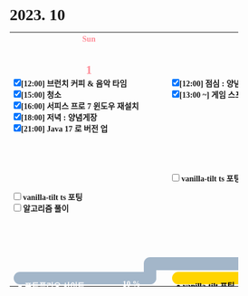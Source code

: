 <h1>2023. 10</h1>

<style>
  @font-face {
  font-family: KyoboHandwriting;
  src: url(assets/fonts/KyoboHandwriting2020pdy.ttf);
  }

  * {
    box-sizing: border-box;
    padding: 0;
    margin: 0;
    font-family: KyoboHandwriting;
    font-weight: bold;
    position: relative;
    /*variable*/
    --color-red: #FF8E99;
  }

  .week {
    width: 20em;
    min-width: 20em;
    max-width: 20em;
    text-align: center;
  }

  .weekend {
    color: var(--color-red);
  }

  .day {
    height: 30em;
    display: flex;
    flex-direction: column;
  }

  .date {
    text-align: center;
  }

  .↑ {
    flex-grow: 1;
  }

  .graph {
    position: relative;
    padding-left: 0.5em;
    padding-right: 2em;
    height: 1.6em;
    width: var(--size-w);

    display: flex;
    flex-wrap: wrap;
    justify-content: space-between;
    margin-top: 0.2em;
    border-radius: 0.8em;
    background: var(--color-bg);
    color: var(--color-txt);
  }

  .graph-head {
    position: absolute;
    top: 0;
    right: 0;
    height: 1.6em;
    width: var(--size-head);
    border-radius: 0.8em 0.8em 0.8em 0;
    background: var(--color-bg);
  }

  .graph-tail {
    position: absolute;
    bottom: 0;
    right: 0;
    height: var(--size-tail);
    width: 1.6em;
    border-radius: 0 0 0.8em 0;
    background: var(--color-bg);
  }

  .graph-tail-t {
    stroke: "#000000"
  }
</style>
<table>
  <tr>
    <th class="week weekend"> Sun </th><th class="week"> Mon </th><th class="week"> Tue </th><th class="week"> Wed </th><th class="week"> Thu </th><th class="week"> Fri </th><th class="week weekend"> Sat </th>
  </tr>
  <tr>
    <td class="2023-10-1"><div class="day"><h2 class="date weekend">1</h2><label><input type="checkbox" checked>[12:00] 브런치 커피 & 음악 타임</label><label><input type="checkbox" checked>[15:00] 청소</label><label><input type="checkbox" checked>[16:00] 서피스 프로 7 윈도우 재설치</label><label><input type="checkbox" checked>[18:00] 저녁 : 양념게장</label><label><input type="checkbox" checked>[21:00] Java 17 로 버전 업</label><div class="↑ DONE"></div><label><input type="checkbox" c hecked> vanilla-tilt ts 포팅</label><label><input type="checkbox" c hecked> 알고리즘 풀이</label><div class="↑ TODO"></div><div class="graph" style="--size-w: 18em; --size-head: 0em; --size-tail: 1.8em; --color-bg: #A3B6C9; --color-txt: #FFFFFF;"><div class="graph-head"></div><p class="graph-title">● 포트폴리오 사이트</p><p class="graph-progress">10 %</p><div class="graph-tail"></div></div></div></td>
    <td class="2023-10-2"><div class="day"><h2 class="date weekend">2</h2><label><input type="checkbox" checked>[12:00] 점심 : 양념게장</label><label><input type="checkbox" checked>[13:00 ~] 게임 스프라이트 만지기</label><div class="↑ DONE"></div><label><input type="checkbox" c hecked> vanilla-tilt ts 포팅</label><div class="↑ TODO"></div><div class="graph" style="--size-w: 18em; --size-head: 21.6em; --size-tail: 0em; --color-bg: #A3B6C9; --color-txt: #FFFFFF;"><div class="graph-head"></div><p class="graph-title"></p><p class="graph-progress">10 % - 보류</p><div class="graph-tail"></div></div><div class="graph" style="--size-w: 18em; --size-head: 0em; --size-tail: 0em; --color-bg: #FFD400; --color-txt: #000000;"><div class="graph-head"></div><p class="graph-title">● vanilla-tilt 포팅</p><p class="graph-progress">0 % - 보류</p><div class="graph-tail"></div></div></div></td>
    <td class="2023-10-3"><div class="day"><h2 class="date weekend">3</h2><label><input type="checkbox" checked>[12:00] 점심 : 양념게장</label><label><input type="checkbox" checked>[16:00] 뮤즈 대쉬</label><label><input type="checkbox" checked>[20:00] 듀얼 악귀 지옥의 마탄환 쇼</label><div class="↑ DONE"></div><div class="↑ TODO"></div><img class="sticker" src="./assets/images/2023-10-03.jpg" style="position: absolute; bottom: 2.5rem; right: 0; height: 10rem"></div></td>
    <td class="2023-10-4">
      <div class="day">
        <h2 class="date">4</h2>
        <label><input type="checkbox" checked>[08:00] 모닝 커피 & 음악듣기</label>
        <label><input type="checkbox" checked>[13:00] 점심 : 신라면 feat.참치</label>
        <label><input type="checkbox" checked>[20:00] 듀얼 악귀 지옥의 마탄환 쇼</label>
        <label><input type="checkbox" checked>[22:00] 뮤즈 대쉬</label>
        <div class="↑ DONE"></div>
        <div class="↑ TODO"></div>
        <img class="sticker" src="./assets/images/2023-10-04.png" style="position: absolute; bottom: 2.5rem; right: 0; height: 10rem">
      </div>
    </td>
    <td class="2023-10-5">
      <div class="day">
        <h2 class="date">5</h2>
        <label><input type="checkbox" checked>[07:30] 모닝 커피 & 음악듣기</label>
        <label><input type="checkbox" checked>[08:00] 플래너 그래프 수정</label>
        <label><input type="checkbox" checked>[13:00] 점심 : 감자칩 바베큐맛</label>
        <label><input type="checkbox" checked>[15:00] 파일 다시 다운</label>
        <label><input type="checkbox" checked>[17:00] 저녁 : 삼계탕</label>
        <label><input type="checkbox" checked>[19:00] 플레이리스트 정리</label>
        <div class="↑ DONE" style="flex-grow: 1;"></div>
        <div class="↑ TODO"></div>
      </div>
    </td>
    <td class="2023-10-6">
      <div class="day">
        <h2 class="date">6</h2>
        <label><input type="checkbox" checked>[07:30] 모닝 커피 & 음악듣기</label>
        <label><input type="checkbox" checked>[12:00] 점심 : 치킨</label>
        <label><input type="checkbox" checked>[17:00] 저녁 : 치킨 + 포도</label>
        <div class="↑ DONE" style="flex-grow: 1;"></div>
        <label><input type="checkbox" c hecked> vs code c++ 빌드 오류 해결</label>
        <label><input type="checkbox" c hecked> 알고리즘</label>
        <label><input type="checkbox" c hecked> 서피스 세팅</label>
        <div class="↑ TODO"></div>
      </div>
    </td>
  </tr>
</table>
